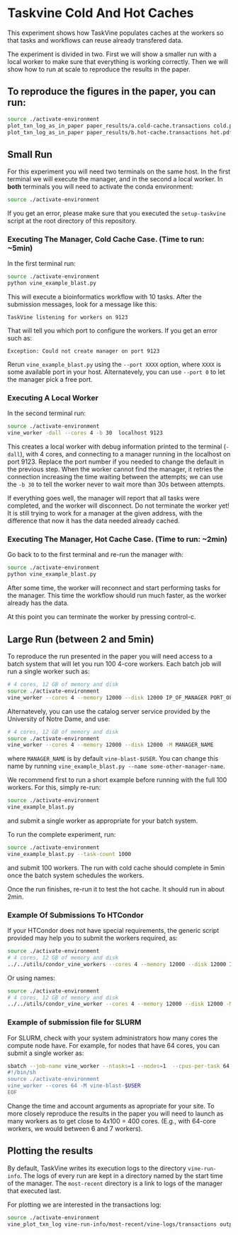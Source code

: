 # Taskvine Cold And Hot Caches

This experiment shows how TaskVine populates caches at the workers so that
tasks and workflows can reuse already transfered data.

The experiment is divided in two. First we will show a smaller run with a local
worker to make sure that everything is working correctly. Then we will show how
to run at scale to reproduce the results in the paper.

## To reproduce the figures in the paper, you can run:  

```sh
source ./activate-environment
plot_txn_log_as_in_paper paper_results/a.cold-cache.transactions cold.pdf
plot_txn_log_as_in_paper paper_results/b.hot-cache.transactions hot.pdf
```

## Small Run

For this experiment you will need two terminals on the same host. In the first
terminal we will execute the manager, and in the second a local worker. In **both**
terminals you will need to activate the conda environment:

```sh
source ./activate-environment
```

If you get an error, please make sure that you executed the `setup-taskvine`
script at the root directory of this repository.

### Executing The Manager, Cold Cache Case. (Time to run: ~5min)

In the first terminal run:

```sh
source ./activate-environment
python vine_example_blast.py
```

This will execute a bioinformatics workflow with 10 tasks. After the submission messages, look for a
message like this:

```text
TaskVine listening for workers on 9123
```

That will tell you which port to configure the workers. If you get an error such as:

```text
Exception: Could not create manager on port 9123
```

Rerun `vine_example_blast.py` using the `--port XXXX` option, where `XXXX` is
some available port in your host. Alternatevely, you can use `--port 0` to let
the manager pick a free port.

### Executing A Local Worker

In the second terminal run:

```sh
source ./activate-environment
vine_worker -dall --cores 4 -b 30  localhost 9123
```

This creates a local worker with debug information printed to the terminal
(`-dall`), with 4 cores, and connecting to a manager running in the localhost
on port 9123. Replace the port number if you needed to change the default in
the previous step. When the worker cannot find the manager, it retries the
connection increasing the time waiting between the attempts; we can use the `-b 30`
to tell the worker never to wait more than 30s between attempts.

If everything goes well, the manager will report that all tasks were completed,
and the worker will disconnect. Do not terminate the worker yet! It is still
trying to work for a manager at the given address, with the difference that now
it has the data needed already cached.


### Executing The Manager, Hot Cache Case. (Time to run: ~2min)

Go back to to the first terminal and re-run the manager with:

```sh
source ./activate-environment
python vine_example_blast.py
```

After some time, the worker will reconnect and start performing tasks for the
manager. This time the workflow should run much faster, as the worker already
has the data.

At this point you can terminate the worker by pressing control-c.


## Large Run (between 2 and 5min)

To reproduce the run presented in the paper you will need access to a batch
system that will let you run 100 4-core workers. Each batch job will run a
single worker such as:

```sh
# 4 cores, 12 GB of memory and disk
source ./activate-environment
vine_worker --cores 4 --memory 12000 --disk 12000 IP_OF_MANAGER PORT_OF_MANAGER
```

Alternatevely, you can use the catalog server service provided by the
University of Notre Dame, and use:

```sh
# 4 cores, 12 GB of memory and disk
source ./activate-environment
vine_worker --cores 4 --memory 12000 --disk 12000 -M MANAGER_NAME
```

where `MANAGER_NAME` is by default `vine-blast-$USER`. You can change this name
by running `vine_example_blast.py --name some-other-manager-name`.


We recommend first to run a short example before running with the full 100
workers. For this, simply re-run:

```sh
source ./activate-environment
vine_example_blast.py
```

and submit a single worker as appropriate for your batch system.

To run the complete experiment, run:

```sh
source ./activate-environment
vine_example_blast.py --task-count 1000
```

and submit 100 workers. The run with cold cache should complete in 5min once the batch system schedules the workers.

Once the run finishes, re-run it to test the hot cache. It should run in about 2min.


### Example Of Submissions To HTCondor

If your HTCondor does not have special requirements, the generic script
provided may help you to submit the workers required, as:

```sh
source ./activate-environment
# 4 cores, 12 GB of memory and disk
../../utils/condor_vine_workers --cores 4 --memory 12000 --disk 12000 IP_OF_MANAGER PORT_OF_MANAGER 100
```

Or using names:

```sh
source ./activate-environment
# 4 cores, 12 GB of memory and disk
../../utils/condor_vine_worker --cores 4 --memory 12000 --disk 12000 -M MANAGER_NAME 100
```


### Example of submission file for SLURM

For SLURM, check with your system administrators how many cores the compute
node have. For example, for nodes that have 64 cores, you can submit a single
worker as:

```sh
sbatch --job-name vine_worker --ntasks=1 --nodes=1  --cpus-per-task 64 --mem 0 --time 2:00:00 --account=ACCOUNT -- <<EOF
#!/bin/sh
source ./activate-environment
vine_worker --cores 64 -M vine-blast-$USER
EOF
```

Change the time and account arguments as apropriate for your site. To more
closely reproduce the results in the paper you will need to launch as many
workers as to get close to 4x100 = 400 cores. (E.g., with 64-core workers, we
would between 6 and 7 workers).

## Plotting the results

By default, TaskVine writes its execution logs to the directory
`vine-run-info`. The logs of every run are kept in a directory named by the
start time of the manager. The `most-recent` directory is a link to logs of the
manager that executed last.

For plotting we are interested in the transactions log:


```sh
source ./activate-environment
vine_plot_txn_log vine-run-info/most-recent/vine-logs/transactions output.pdf
```

